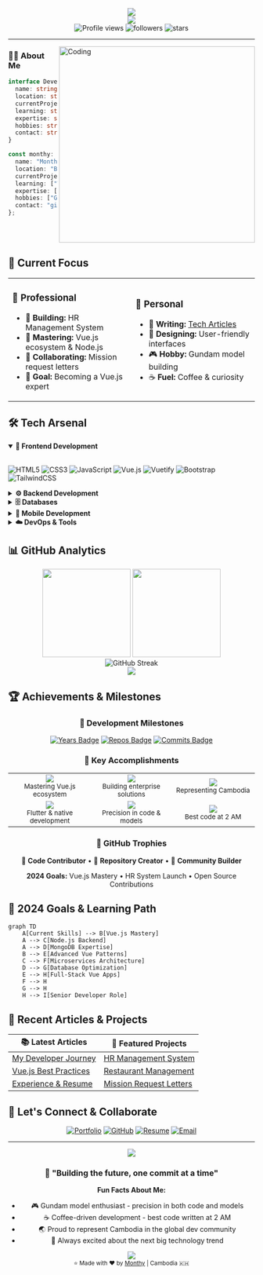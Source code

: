<div align="center">
  <img src="https://capsule-render.vercel.app/api?type=waving&color=gradient&customColorList=6&height=120&section=header&text=Hey%20there!%20I'm%20Monthy&fontSize=40&fontColor=fff&animation=fadeIn&fontAlignY=35&desc=Fullstack%20Developer%20|%20Cambodia%20🇰🇭&descAlignY=55&descAlign=50" />
</div>

<div align="center">
  <img src="https://readme-typing-svg.herokuapp.com/?lines=🚀+Fullstack+Developer+from+Cambodia;💻+Vue.js+•+Node.js+•+MongoDB;🎯+Currently+building+HR+Systems;🧠+Always+learning+new+technologies;🎮+Gundam+enthusiast+in+free+time;☕+Powered+by+coffee+and+curiosity&font=Fira%20Code&center=true&width=600&height=50&color=36BCF7&vCenter=true&size=18&pause=1000&multiline=false" />
</div>

<div align="center">
  <img src="https://komarev.com/ghpvc/?username=snoopylazy&label=Profile%20Views&color=blueviolet&style=for-the-badge" alt="Profile views" />
  <img src="https://img.shields.io/github/followers/snoopylazy?label=Followers&style=for-the-badge&color=blue" alt="followers" />
  <img src="https://img.shields.io/github/stars/snoopylazy?label=Stars&style=for-the-badge&color=yellow" alt="stars" />
</div>

---

<img align="right" alt="Coding" width="400" src="https://media.giphy.com/media/SWoSkN6DxTszqIKEqv/giphy.gif">

### 👨‍💻 About Me

```typescript
interface Developer {
  name: string;
  location: string;
  currentProject: string;
  learning: string[];
  expertise: string[];
  hobbies: string[];
  contact: string;
}

const monthy: Developer = {
  name: "Monthy",
  location: "Battambang, Cambodia 🇰🇭",
  currentProject: "HR Management System",
  learning: ["Vue.js", "Node.js", "MongoDB"],
  expertise: ["Fullstack Development", "Web Apps", "Database Design"],
  hobbies: ["Gundam Models", "Tech Articles", "Open Source"],
  contact: "github.com/snoopylazy"
};
```

<br clear="right"/>

## 🎯 Current Focus

<table>
<tr>
<td width="50%">

### 🏢 Professional
- 🔭 **Building:** HR Management System
- 🌱 **Mastering:** Vue.js ecosystem & Node.js
- 👯 **Collaborating:** Mission request letters
- 🎯 **Goal:** Becoming a Vue.js expert

</td>
<td width="50%">

### 🚀 Personal
- 📝 **Writing:** [Tech Articles](https://snoopylazy.github.io/MyDetails.github.io/)
- 🎨 **Designing:** User-friendly interfaces  
- 🎮 **Hobby:** Gundam model building
- ☕ **Fuel:** Coffee & curiosity

</td>
</tr>
</table>

## 🛠️ Tech Arsenal

<details open>
<summary><b>🎨 Frontend Development</b></summary>
<br>

![HTML5](https://img.shields.io/badge/HTML5-E34F26?style=for-the-badge&logo=html5&logoColor=white)
![CSS3](https://img.shields.io/badge/CSS3-1572B6?style=for-the-badge&logo=css3&logoColor=white)
![JavaScript](https://img.shields.io/badge/JavaScript-F7DF1E?style=for-the-badge&logo=javascript&logoColor=black)
![Vue.js](https://img.shields.io/badge/Vue.js-4FC08D?style=for-the-badge&logo=vue.js&logoColor=white)
![Vuetify](https://img.shields.io/badge/Vuetify-1867C0?style=for-the-badge&logo=vuetify&logoColor=white)
![Bootstrap](https://img.shields.io/badge/Bootstrap-7952B3?style=for-the-badge&logo=bootstrap&logoColor=white)
![TailwindCSS](https://img.shields.io/badge/Tailwind_CSS-38B2AC?style=for-the-badge&logo=tailwind-css&logoColor=white)

</details>

<details>
<summary><b>⚙️ Backend Development</b></summary>
<br>

![Node.js](https://img.shields.io/badge/Node.js-339933?style=for-the-badge&logo=node.js&logoColor=white)
![Express.js](https://img.shields.io/badge/Express.js-000000?style=for-the-badge&logo=express&logoColor=white)
![PHP](https://img.shields.io/badge/PHP-777BB4?style=for-the-badge&logo=php&logoColor=white)
![.NET](https://img.shields.io/badge/.NET-512BD4?style=for-the-badge&logo=dotnet&logoColor=white)
![C#](https://img.shields.io/badge/C%23-239120?style=for-the-badge&logo=c-sharp&logoColor=white)

</details>

<details>
<summary><b>🗄️ Databases</b></summary>
<br>

![MongoDB](https://img.shields.io/badge/MongoDB-47A248?style=for-the-badge&logo=mongodb&logoColor=white)
![MySQL](https://img.shields.io/badge/MySQL-4479A1?style=for-the-badge&logo=mysql&logoColor=white)
![PostgreSQL](https://img.shields.io/badge/PostgreSQL-336791?style=for-the-badge&logo=postgresql&logoColor=white)
![Microsoft SQL Server](https://img.shields.io/badge/SQL_Server-CC2927?style=for-the-badge&logo=microsoft-sql-server&logoColor=white)

</details>

<details>
<summary><b>📱 Mobile Development</b></summary>
<br>

![Flutter](https://img.shields.io/badge/Flutter-02569B?style=for-the-badge&logo=flutter&logoColor=white)
![Dart](https://img.shields.io/badge/Dart-0175C2?style=for-the-badge&logo=dart&logoColor=white)
![Android](https://img.shields.io/badge/Android-3DDC84?style=for-the-badge&logo=android&logoColor=white)
![Kotlin](https://img.shields.io/badge/Kotlin-7F52FF?style=for-the-badge&logo=kotlin&logoColor=white)
![Java](https://img.shields.io/badge/Java-ED8B00?style=for-the-badge&logo=openjdk&logoColor=white)

</details>

<details>
<summary><b>☁️ DevOps & Tools</b></summary>
<br>

![Git](https://img.shields.io/badge/Git-F05032?style=for-the-badge&logo=git&logoColor=white)
![Docker](https://img.shields.io/badge/Docker-2496ED?style=for-the-badge&logo=docker&logoColor=white)
![AWS](https://img.shields.io/badge/AWS-232F3E?style=for-the-badge&logo=amazon-aws&logoColor=white)
![Firebase](https://img.shields.io/badge/Firebase-FFCA28?style=for-the-badge&logo=firebase&logoColor=black)
![Postman](https://img.shields.io/badge/Postman-FF6C37?style=for-the-badge&logo=postman&logoColor=white)
![Linux](https://img.shields.io/badge/Linux-FCC624?style=for-the-badge&logo=linux&logoColor=black)

</details>

## 📊 GitHub Analytics

<div align="center">
  <img height="180em" src="https://github-readme-stats.vercel.app/api?username=snoopylazy&show_icons=true&theme=tokyonight&include_all_commits=true&count_private=true&hide_border=true&bg_color=0d1117"/>
  <img height="180em" src="https://github-readme-stats.vercel.app/api/top-langs/?username=snoopylazy&layout=compact&langs_count=10&theme=tokyonight&hide_border=true&bg_color=0d1117"/>
</div>

<div align="center">
  <img src="https://github-readme-streak-stats.herokuapp.com/?user=snoopylazy&theme=tokyonight&hide_border=true&background=0d1117" alt="GitHub Streak" />
</div>

<div align="center">
  <img src="https://github-readme-activity-graph.vercel.app/graph?username=snoopylazy&theme=tokyo-night&bg_color=0d1117&hide_border=true&line=58A6FF&point=1F6FEB" />
</div>

## 🏆 Achievements & Milestones

<div align="center">

### 🎯 Development Milestones
[![Years Badge](https://badges.pufler.dev/years/snoopylazy?style=for-the-badge&color=blue&logo=github)](https://github.com/snoopylazy)
[![Repos Badge](https://badges.pufler.dev/repos/snoopylazy?style=for-the-badge&color=green&logo=github)](https://github.com/snoopylazy)
[![Commits Badge](https://badges.pufler.dev/commits/monthly/snoopylazy?style=for-the-badge&color=orange&logo=github)](https://github.com/snoopylazy)

### 🌟 Key Accomplishments
<table align="center">
<tr>
<td align="center" width="200px">
<img src="https://img.shields.io/badge/🎯-Vue.js%20Expert-4FC08D?style=for-the-badge" />
<br><sub>Mastering Vue.js ecosystem</sub>
</td>
<td align="center" width="200px">
<img src="https://img.shields.io/badge/🏢-HR%20System-FF6B6B?style=for-the-badge" />
<br><sub>Building enterprise solutions</sub>
</td>
<td align="center" width="200px">
<img src="https://img.shields.io/badge/🇰🇭-Cambodia%20Dev-FFD93D?style=for-the-badge" />
<br><sub>Representing Cambodia</sub>
</td>
</tr>
<tr>
<td align="center" width="200px">
<img src="https://img.shields.io/badge/📱-Mobile%20Apps-6BCF7F?style=for-the-badge" />
<br><sub>Flutter & native development</sub>
</td>
<td align="center" width="200px">
<img src="https://img.shields.io/badge/🎮-Gundam%20Builder-A8E6CF?style=for-the-badge" />
<br><sub>Precision in code & models</sub>
</td>
<td align="center" width="200px">
<img src="https://img.shields.io/badge/☕-Coffee%20Powered-8B4513?style=for-the-badge" />
<br><sub>Best code at 2 AM</sub>
</td>
</tr>
</table>

### 🏅 GitHub Trophies
<div align="center">

🥇 **Code Contributor** • 🥈 **Repository Creator** • 🥉 **Community Builder**

**2024 Goals:** Vue.js Mastery • HR System Launch • Open Source Contributions

</div>

</div>

## 🎯 2024 Goals & Learning Path

```mermaid
graph TD
    A[Current Skills] --> B[Vue.js Mastery]
    A --> C[Node.js Backend]
    A --> D[MongoDB Expertise]
    B --> E[Advanced Vue Patterns]
    C --> F[Microservices Architecture]
    D --> G[Database Optimization]
    E --> H[Full-Stack Vue Apps]
    F --> H
    G --> H
    H --> I[Senior Developer Role]
```

## 📝 Recent Articles & Projects

<div align="center">

| 📚 **Latest Articles** | 🔗 **Featured Projects** |
|---|---|
| [My Developer Journey](https://snoopylazy.github.io/MyDetails.github.io/) | [HR Management System](https://github.com/snoopylazy) |
| [Vue.js Best Practices](https://snoopylazy.github.io/MyDetails.github.io/) | [Restaurant Management](https://github.com/snoopylazy/Restaurant.git) |
| [Experience & Resume](https://snoopylazy.github.io/Reanmore/) | [Mission Request Letters](https://github.com/snoopylazy) |

</div>

## 🤝 Let's Connect & Collaborate

<div align="center">

[![Portfolio](https://img.shields.io/badge/🌐_Portfolio-4285F4?style=for-the-badge&logoColor=white)](https://snoopylazy.github.io/MyDetails.github.io/)
[![GitHub](https://img.shields.io/badge/GitHub-181717?style=for-the-badge&logo=github&logoColor=white)](https://github.com/snoopylazy)
[![Resume](https://img.shields.io/badge/📄_Resume-FF5722?style=for-the-badge&logoColor=white)](https://snoopylazy.github.io/Reanmore/)
[![Email](https://img.shields.io/badge/💌_Contact-EA4335?style=for-the-badge&logo=gmail&logoColor=white)](https://github.com/snoopylazy)

</div>

---

<div align="center">
  <img src="https://quotes-github-readme.vercel.app/api?type=horizontal&theme=tokyonight&quote=The%20best%20way%20to%20predict%20the%20future%20is%20to%20create%20it&author=Peter%20Drucker" />
</div>

<div align="center">
  
### 💭 "Building the future, one commit at a time"

**Fun Facts About Me:**
- 🎮 Gundam model enthusiast - precision in both code and models
- ☕ Coffee-driven development - best code written at 2 AM
- 🌏 Proud to represent Cambodia in the global dev community
- 🚀 Always excited about the next big technology trend

</div>

<div align="center">
  <img src="https://capsule-render.vercel.app/api?type=waving&color=gradient&customColorList=6&height=100&section=footer&animation=fadeIn" />
</div>

<div align="center">
  <sub>⭐️ Made with ❤️ by <a href="https://github.com/snoopylazy">Monthy</a> | Cambodia 🇰🇭</sub>
</div>

